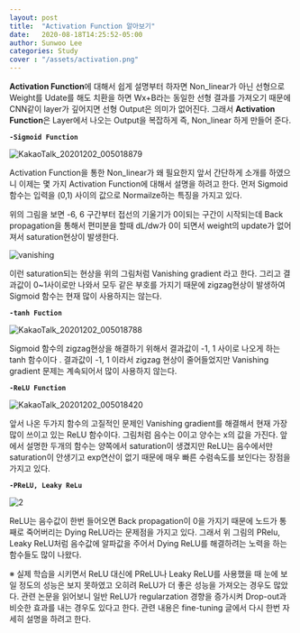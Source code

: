 ```yaml
---
layout: post
title:  "Activation Function 알아보기"
date:   2020-08-18T14:25:52-05:00
author: Sunwoo Lee
categories: Study
cover : "/assets/activation.png"
---
```




**Activation Function**에 대해서 쉽게 설명부터 하자면 Non_linear가 아닌 선형으로 Weight를 Udate를 해도 치환을 하면 Wx+B라는 동일한 선형 결과를 가져오기 때문에 CNN같이 layer가 깊어지면 선형 Output은 의미가 없어진다. 그래서 **Activation Function**은 Layer에서 나오는 Output을 복잡하게 즉, Non_linear 하게 만들어 준다.  

**`-Sigmoid Function`**

![KakaoTalk_20201202_005018879](https://user-images.githubusercontent.com/47741696/100777017-978fb780-3448-11eb-8901-a48ccb5dbec5.jpg)

Activation Function을 통한 Non_linear가 왜 필요한지 앞서 간단하게 소개를 하였으니 이제는 몇 가지 Activation Function에 대해서 설명을 하려고 한다. 먼저 Sigmoid 함수는 입력을 (0,1) 사이의 값으로 Normailze하는 특징을 가지고 있다. 

위의 그림을 보면 -6, 6 구간부터 접선의 기울기가 0이되는 구간이 시작되는데 Back propagation을 통해서 편미분을 할때 dL/dw가 0이 되면서  weight의 update가 없어져서 saturation현상이 발생한다.  

![vanishing](https://user-images.githubusercontent.com/47741696/100777614-65328a00-3449-11eb-9cb3-72abf2abf687.jpg)

이런 saturation되는 현상을 위의 그림처럼 Vanishing gradient 라고 한다. 그리고 결과값이 0~1사이로만 나와서 모두 같은 부호를 가지기 때문에 zigzag현상이 발생하여 Sigmoid 함수는 현재 많이 사용하지는 않는다.



**`-tanh Fuction`**

![KakaoTalk_20201202_005018788](https://user-images.githubusercontent.com/47741696/100778052-e2f69580-3449-11eb-9732-60e6644fb2b7.jpg)

Sigmoid 함수의 zigzag현상을 해결하기 위해서 결과값이 -1, 1 사이로 나오게 하는 tanh 함수이다 . 결과값이 -1, 1 이라서 zigzag 현상이 줄어들었지만 Vanishing gradient 문제는 계속되어서 많이 사용하지 않는다.



**`-ReLU Function`**

![KakaoTalk_20201202_005018420](https://user-images.githubusercontent.com/47741696/100778681-a7a89680-344a-11eb-9967-df047a3258b0.jpg)

앞서 나온 두가지 함수의 고질적인 문제인 Vanishing gradient를 해결해서 현재 가장 많이 쓰이고 있는 ReLU 함수이다.  그림처럼 음수는 0이고 양수는 x의 값을 가진다. 앞에서 설명한 두개의 함수는 양쪽에서 saturation이 생겼지만 ReLU는 음수에서만 saturation이 안생기고 exp연산이 없기 때문에 매우 빠른 수렴속도를 보인다는 장점을 가지고 있다. 



**`-PReLU, Leaky ReLu`** 



![2](https://user-images.githubusercontent.com/47741696/100779626-0589ae00-344c-11eb-81b5-4cd05512a3df.png)

ReLU는 음수값이 한번 들어오면 Back propagation이 0을 가지기 때문에 노드가 통째로 죽어버리는 Dying ReLU라는 문제점을 가지고 있다. 그래서 위 그림의 PRelu, Leaky ReLU처럼 음수값에 알파값을 주어서 Dying ReLU를 해결하려는 노력을 하는 함수들도 많이 나왔다.

※ 실제 학습을 시키면서 ReLU 대신에 PReLU나 Leaky ReLU를 사용했을 때 눈에 보일 정도의 성능은 보지 못하였고 오히려 ReLU가 더 좋은 성능을 가져오는 경우도 많았다. 관련 논문을 읽어보니 일반 ReLU가 regularzation 경향을 증가시켜 Drop-out과 비슷한 효과를 내는 경우도 있다고 한다.  관련 내용은 fine-tuning 글에서 다시 한번 자세히 설명을 하려고 한다.